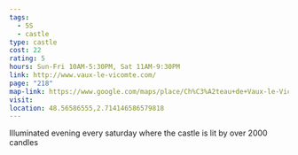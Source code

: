 ```yaml
---
tags:
  - 5S
  - castle
type: castle
cost: 22
rating: 5
hours: Sun-Fri 10AM-5:30PM, Sat 11AM-9:30PM
link: http://www.vaux-le-vicomte.com/
page: "218"
map-link: https://www.google.com/maps/place/Ch%C3%A2teau+de+Vaux-le-Vicomte/@48.5658155,2.7115601,17z/data=!3m1!4b1!4m6!3m5!1s0x47e5f99096e2928f:0xd9060d14d9558a35!8m2!3d48.565812!4d2.714135!16zL20vMHB6NGo?entry=ttu&g_ep=EgoyMDI0MDkwNC4wIKXMDSoASAFQAw%3D%3D
visit: 
location: 48.56586555,2.714146586579818
---
```

Illuminated evening every saturday where the castle is lit by over 2000 candles